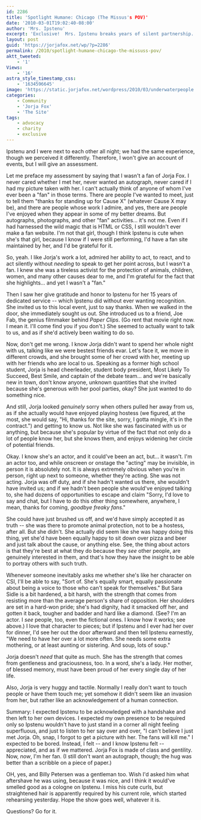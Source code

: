 ```yaml
---
id: 2286
title: 'Spotlight Humane: Chicago (The Missus's POV)'
date: '2010-03-01T19:02:40-08:00'
author: 'Mrs. Ipstenu'
excerpt: 'Exclusive!  Mrs. Ipstenu breaks years of silent partnership. Well, silent to you. She''s been my partner here and in real life for 11 years.'
layout: post
guid: 'https://jorjafox.net/wp/?p=2286'
permalink: /2010/spotlight-humane-chicago-the-missuss-pov/
aktt_tweeted:
    - '1'
Views:
    - '16'
astra_style_timestamp_css:
    - '1634596645'
image: 'https://static.jorjafox.net/wordpress/2010/03/underwaterpeople.jpg'
categories:
    - Community
    - 'Jorja Fox'
    - 'The Site'
tags:
    - advocacy
    - charity
    - exclusive
---
```


Ipstenu and I were next to each other all night; we had the same experience, though we perceived it differently. Therefore, I won't give an account of events, but I will give an assessment.

Let me preface my assessment by saying that I wasn't a fan of Jorja Fox.  I never cared whether I met her, never wanted an autograph, never cared if I had my picture taken with her. I can't actually think of anyone of whom I've ever been a "fan" in those terms. There are people I've wanted to meet, just to tell them "thanks for standing up for Cause X" (whatever Cause X may be), and there are people whose work I admire, and yes, there are people I've enjoyed when they appear in some of my better dreams. But autographs, photographs, and other "fan" activities... it's not me. Even if I had harnessed the wild magic that is HTML or CSS, I still wouldn't ever make a fan website. I'm not that girl, though I think Ipstenu is cute when she's that girl, because I know if I were still performing, I'd have a fan site maintained by her, and I'd be grateful for it.

So, yeah. I like Jorja's work a lot, admired her ability to act, to react, and to act silently without *needing* to speak to get her point across, but I wasn't a fan. I knew she was a tireless activist for the protection of animals, children, women, and many other causes dear to me, and I'm grateful for the fact that she highlights... and yet I wasn't a "fan."

Then I saw her give gratitude and honor to Ipstenu for her 15 years of dedicated service -- which Ipstenu did without ever wanting recognition. She invited us to this local event, just to say thanks. When we walked in the door, she immediately sought us out. She introduced us to a friend, Joe Fab, the genius filmmaker behind _Paper Clips_. (Go rent that movie right now. I mean it. I'll come find you if you don't.) She seemed to actually want to talk to us, and as if she'd actively been waiting to do so.

Now, don't get me wrong. I know Jorja didn't want to spend her whole night with us, talking like we were bestest friends evar. Let's face it, we move in different crowds, and she brought some of her crowd with her, meeting up with her friends who are local to us. Speaking as a former high school student, Jorja is head cheerleader, student body president, Most Likely To Succeed, Best Smile, and captain of the debate team... and we're basically new in town, don't know anyone, unknown quantities that she invited because she's generous with her pool parties, okay? She just wanted to do something nice.

And still, Jorja looked _genuinely_ sorry when others pulled her away from us, as if she actually would have enjoyed playing hostess (we figured, at the most, she would say, "Hi, thanks for the site, sorry, I gotta mingle, it's in the contract.") and getting to know us. Not like she was fascinated with us or anything, but because she's popular by virtue of the fact that not only do a lot of people know her, but she knows them, and enjoys widening her circle of potential friends.

Okay. I know she's an actor, and it could've been an act, but... it wasn't. I'm an actor too, and while onscreen or onstage the "acting" may be invisible, in person it is absolutely not. It is always extremely obvious when you're in person, right up next to someone, whether they're acting. She was not acting. Jorja was off duty, and if she hadn't wanted us there, she wouldn't have invited us; and if we hadn't been people she would've enjoyed talking to, she had dozens of opportunities to escape and claim "Sorry, I'd love to say and chat, but I have to do this other thing somewhere, anywhere, I mean, thanks for coming, _goodbye freaky fans_."

She could have just brushed us off, and we'd have simply accepted it as truth -- she was there to promote animal protection, not to be a hostess, after all. But she didn't. She actually did seem like she was happy doing this thing, yet she'd have been equally happy to sit down over pizza and beer and just talk about the cause, or anything else. See, the thing about actors is that they're best at what they do because they _see_ other people, are genuinely interested in them, and that's how they have the insight to be able to portray others with such truth.

Whenever someone inevitably asks me whether she's like her character on CSI, I'll be able to say, "Sort of. She's equally smart, equally passionate about being a voice to those who can't speak for themselves." But Sara Sidle is a bit hardened, a bit harsh, with the strength that comes from resisting more than the average person's share of opposition. Her shoulders are set in a hard-won pride; she's had dignity, had it smacked off her, and gotten it back, tougher and badder and hard like a diamond. (See? I'm an actor. I _see_ people, too, even the fictional ones. I know how it works; see above.) I love that character to pieces; but if Ipstenu and I ever had her over for dinner, I'd see her out the door afterward and then tell Ipstenu earnestly, "We need to have her over a lot more often. She needs some extra mothering, or at least aunting or sistering. And soup, lots of soup."

Jorja doesn't _need_ that quite as much. She has the strength that comes from gentleness and graciousness, too. In a word, she's a lady. Her mother, of blessed memory, must have been proud of her every single day of her life.

Also, Jorja is very huggy and tactile. Normally I really don't want to touch people or have them touch me; yet somehow it didn't seem like an invasion from her, but rather like an acknowledgement of a human connection.

Summary: I expected Ipstenu to be acknowledged with a handshake and then left to her own devices. I expected my own presence to be required only so Ipstenu wouldn't have to just stand in a corner all night feeling superfluous, and just to listen to her say over and over, "I can't believe I just met Jorja. Oh, snap, I forgot to get a picture with her. The fans will kill me." I expected to be bored. Instead, I felt -- and I know Ipstenu felt -- appreciated, and as if we mattered. Jorja Fox is made of class and gentility. Now, _now_, I'm her fan. (I still don't want an autograph, though; the hug was better than a scribble on a piece of paper.)

OH, yes, and Billy Petersen was a gentleman too. Wish I'd asked him what aftershave he was using, because it was nice, and I think it would've smelled good as a cologne on Ipstenu. I miss his cute curls, but straightened hair is apparently required by his current role, which started rehearsing yesterday. Hope the show goes well, whatever it is.

Questions? Go for it.
